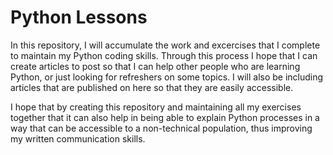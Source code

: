 # Python Lessons

  In this repository, I will accumulate the work and excercises that I complete to maintain my Python coding skills. Through this process I hope that I can create articles to post so that I can help other people who are learning Python, or just looking for refreshers on some topics. I will also be including articles that are published on here so that they are easily accessible.

  I hope that by creating this repository and maintaining all my exercises together that it can also help in being able to explain Python processes in a way that can be accessible to a non-technical population, thus improving my written communication skills. 
